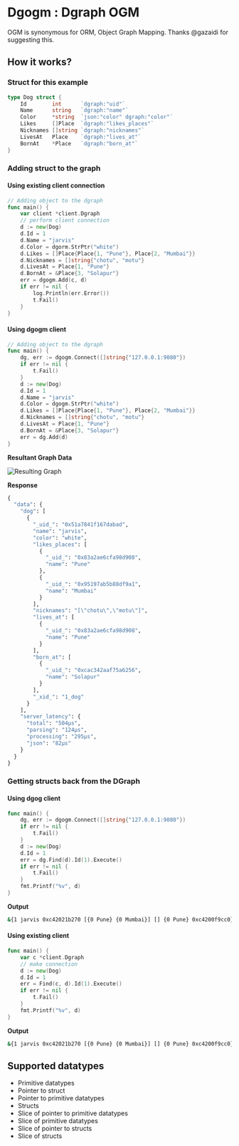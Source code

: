 # Dgogm : Dgraph OGM

OGM is synonymous for ORM, Object Graph Mapping. Thanks @gazaidi for suggesting this.

## How it works?
### Struct for this example
```go
type Dog struct {
	Id        int      `dgraph:"uid"`
	Name      string   `dgraph:"name"`
	Color     *string  `json:"color" dgraph:"color"`
	Likes     []Place  `dgraph:"likes_places"`
	Nicknames []string `dgraph:"nicknames"`
	LivesAt   Place    `dgraph:"lives_at"`
	BornAt    *Place   `dgraph:"born_at"`
}
```
### Adding struct to the graph
#### Using existing client connection
```go
// Adding object to the dgraph
func main() {
  	var client *client.Dgraph
	// perform client connection	
	d := new(Dog)
	d.Id = 1
	d.Name = "jarvis"
	d.Color = dgorm.StrPtr("white")
	d.Likes = []Place{Place{1, "Pune"}, Place{2, "Mumbai"}}
	d.Nicknames = []string{"chotu", "motu"}
	d.LivesAt = Place{1, "Pune"}
	d.BornAt = &Place{3, "Solapur"}
	err = dgogm.Add(c, d)
	if err != nil {
		log.Println(err.Error())
		t.Fail()
	}
}
```
#### Using dgogm client 
```go
// Adding object to the dgraph
func main() {
	dg, err := dgogm.Connect([]string{"127.0.0.1:9080"})
	if err != nil {
		t.Fail()
	}
	d := new(Dog)
	d.Id = 1
	d.Name = "jarvis"
	d.Color = dgogm.StrPtr("white")
	d.Likes = []Place{Place{1, "Pune"}, Place{2, "Mumbai"}}
	d.Nicknames = []string{"chotu", "motu"}
	d.LivesAt = Place{1, "Pune"}
	d.BornAt = &Place{3, "Solapur"}
	err = dg.Add(d)
}
```
**Resultant Graph Data**

![Resulting Graph](https://github.com/akshaydeo/dgorm/raw/master/.github/one.png)

**Response**
```graphql
{
  "data": {
    "dog": [
      {
        "_uid_": "0x51a7841f167dabad",
        "name": "jarvis",
        "color": "white",
        "likes_places": [
          {
            "_uid_": "0x83a2ae6cfa98d908",
            "name": "Pune"
          },
          {
            "_uid_": "0x95197ab5b88df9a1",
            "name": "Mumbai"
          }
        ],
        "nicknames": "[\"chotu\",\"motu\"]",
        "lives_at": [
          {
            "_uid_": "0x83a2ae6cfa98d908",
            "name": "Pune"
          }
        ],
        "born_at": [
          {
            "_uid_": "0xcac342aaf75a6256",
            "name": "Solapur"
          }
        ],
        "_xid_": "1_dog"
      }
    ],
    "server_latency": {
      "total": "504µs",
      "parsing": "124µs",
      "processing": "295µs",
      "json": "82µs"
    }
  }
}
```
### Getting structs back from the DGraph
#### Using dgog client
```go
func main() {
	dg, err := dgogm.Connect([]string{"127.0.0.1:9080"})
	if err != nil {
		t.Fail()
	}
	d := new(Dog)
	d.Id = 1
	err = dg.Find(d).Id(1).Execute()
	if err != nil {
		t.Fail()
	}
	fmt.Printf("%v", d)
}
```
**Output**
```bash
&{1 jarvis 0xc42021b270 [{0 Pune} {0 Mumbai}] [] {0 Pune} 0xc4200f9cc0}
```
#### Using existing client
```go
func main() {
	var c *client.Dgraph
	// make connection
	d := new(Dog)
	d.Id = 1
	err = Find(c, d).Id(1).Execute()
	if err != nil {
		t.Fail()
	}
	fmt.Printf("%v", d)
}
```
**Output**
```bash
&{1 jarvis 0xc42021b270 [{0 Pune} {0 Mumbai}] [] {0 Pune} 0xc4200f9cc0}
```

## Supported datatypes
- Primitive datatypes
- Pointer to struct
- Pointer to primitive datatypes
- Structs
- Slice of pointer to primitive datatypes
- Slice of primitive datatypes
- Slice of pointer to structs
- Slice of structs
